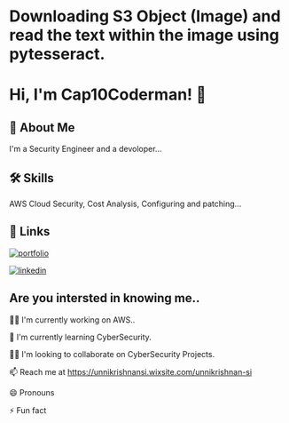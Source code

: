 
# Downloading S3 Object (Image) and read the text within the image using pytesseract.



# Hi, I'm Cap10Coderman! 👋


## 🚀 About Me
I'm a Security Engineer and a devoloper...


## 🛠 Skills
AWS Cloud Security, Cost Analysis, Configuring and patching...


## 🔗 Links
[![portfolio](https://img.shields.io/badge/my_portfolio-000?style=for-the-badge&logo=ko-fi&logoColor=white)](https://unnikrishnansi.wixsite.com/unnikrishnan-si)

[![linkedin](https://img.shields.io/badge/linkedin-0A66C2?style=for-the-badge&logo=linkedin&logoColor=white)](https://www.linkedin.com/in/unni-krishnan-s-i-69b7631a4)



## Are you intersted in knowing me..
👩‍💻 I'm currently working on AWS..

🧠 I'm currently learning CyberSecurity.

👯‍♀️ I'm looking to collaborate on CyberSecurity Projects.

📫 Reach me at https://unnikrishnansi.wixsite.com/unnikrishnan-si

😄 Pronouns

⚡️ Fun fact